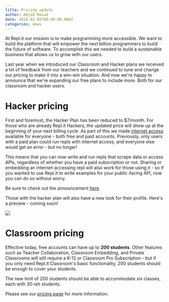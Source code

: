 ```yaml
---
title: Pricing update
author: Amjad Masad
date: 2018-02-05T00:00:00.000Z
categories: news
---
```


At Repl.it our mission is to make programming more accessible. We want to build
the platform that will empower the next billion programmers to build the future
of software. To accomplish this we needed to build a sustainable business that
allows us to grow with our users.

Last year when we introduced our Classroom and Hacker plans we received a lot of
feedback from our teachers and we continued to tune and change our pricing to
make it into a win-win situation. And now we're happy to announce that we're
expanding our free plans to include more. Both for our classroom and hacker
users.


# Hacker pricing

First and foremost, the Hacker Plan has been reduced to $7/month. For those who
are already Repl.it Hackers, the updated price will show up at the beginning of
your next billing cycle. As part of this we made [internet
access](internet-access) available for everyone - both free and paid accounts.
Previously, only users with a paid plan could run repls with internet access,
and everyone else would get an error - but no longer!

This means that you can now write and run repls that scrape data or access APIs,
regardless of whether you have a paid subscription or not.  Sharing or embedding
an internet-accessing repl will also work for those using it - so if you wanted
to use Repl.it to write examples for your public-facing API, now you can do so
without worry.

Be sure to check out the announcement [here](internet-access).

Those with the hacker plan will also have a new look for their profile.  Here's
a preview - coming soon!

![](/public/images/blog/hacker-profile.png)

# Classroom pricing

Effective today, free accounts can have up to **200 students**.  Other features
such as Teacher Collaboration, Classroom Embedding, and Private Classrooms will
still require a K-12 or Classroom Pro Subscription - but if you only need
Repl.it Classroom's basic functionality, 200 students should be enough to cover
your students.

The new limit of 200 students should be able to accommodate six classes, each
with 30-ish students.

Please see our [pricing page](/site/pricing) for more information.
